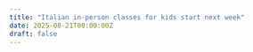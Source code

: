 ```yaml
---
title: "Italian in-person classes for kids start next week"
date: 2025-08-21T00:00:00Z
draft: false
---
```

